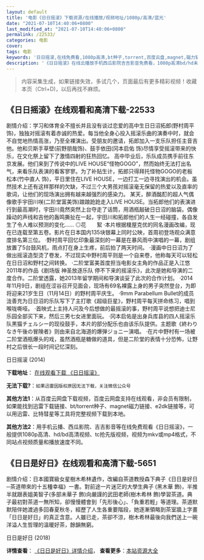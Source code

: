 ```yaml
---
layout: default
title: '电影《日日摇滚》下载资源/在线播放/视频地址/1080p/高清/蓝光'
date: "2021-07-10T14:40:06+0800"
last_modified_at: "2021-07-10T14:40:06+0800"
permalink: /22533/
categories: 电影
cover:
tags: 电影
keywords: '日日摇滚,在线免费看,1080p高清,bt种子,torrent,百度云盘,magnet,磁力链,迅雷下载资源'
description: '《日日摇滚》在线云播放手机西瓜影院吉吉影音免费看，1080p高清bd/hd未删减完整版和tc抢先枪版，mkv/mp4格式，附带bt/torrent种子、magnet/磁力链、百度云盘、网盘资源迅雷下载链接'
---
```


>内容采集生成，如果链接失效，多试几个，页面最后有更多精彩视频！收藏本页（Ctrl+D)，以后再找不麻烦。


## 《日日摇滚》在线观看和高清下载-22533

剧情介绍：学习和体育全不擅长并且没有谈过恋爱的高中生日日沼拓郎(野村周平饰)，独独对摇滚有着赤诚的热爱。每当他全身心投入摇滚乐曲的演奏中时，就会不自觉地热情高涨，乃至全裸演出。受朋友的邀请，拓郎加入一支乐队担任主音吉他。他和贝斯手草壁(前野朋哉饰)、鼓手依田(冈本启佑 饰)尽情享受摇滚带来的快乐，在文化祭上留下了激情四射的狂热回忆。   高中毕业后，乐队成员携手前往东京发展。他们来到了传说中的LIVE HOUSE“怪物GOGO”，然而始终无法打出名气，来看乐队表演的看客寥寥。为了补贴生计，拓郎只得拜托怪物GOGO的老板松本(竹中直人 饰)，平日里住在LIVE HOUSE，一边打工一边寻找演出的机会。虽然技术上还有这样那样的欠缺，不过三个大男孩对摇滚毫无保留的热爱以及直率的歌词，让他们的现场演出拥有越来越强烈的感染力。   某天，醉酒酩酊的超人气偶像歌手宇田川咲(二阶堂富美饰)踉踉跄跄走入LIVE HOUSE。当拓郎他们的表演进行到最高潮时，宇田川竟然突然上台夺走了话筒，用酒瓶敲破日日沼的脑袋。偶像躁动的声线和吉他的轰鸣撕扯在一起，宇田川和拓郎他们的人生一经碰撞，各自发生了令人难以预测的变化……   ◎花　　絮   ·本片根据榎屋克优的同名漫画改编，现在已连载至第五卷。影片在日本国内135块银幕上同时公映，首周初登场观众满意度排名第三位。   ·野村周平回忆印象最深刻的一幕是在暴风雨中演唱的一幕，剧组放置了5台鼓风机，雨点打在身上生疼，前后拍了两天时间。   ·漫画中日日沼为了做出摇滚造型烫了卷发，不过现实中野村周平则是一个自来卷，他称每天可以轻松在日日沼和野村之间转换。   ·二阶堂富美首度担当电影女主角的作品正是入江悠2011年的作品《剧场版 神圣放逐乐队 停不下来的摇滚乐》，此次是她和导演的二度合作。二阶堂透露，她2013年留学期间和导演谈妥了此次的合作计划。   ·2014年11月9日，剧组在涩谷召开见面会，现场有69名裸露上身的男子突然登台，为即将迎来21岁生日（11月14日）的野村周平庆生。   ·9mm Parabellum Bullet的成员泷善充为日日沼的乐队写下了主打歌《超级巨星》，野村周平每天拼命练习，唱到喉咙嘶哑。   ·首映式上主持人问及今后想做的最摇滚的事，野村周平说想把迪士尼乐园全部买下来，然后三男七女进里面玩。   ·冈本启佑是出身兵库县的四人摇滚乐队黒猫チェルシー的现役鼓手，本片的部分配乐也由该乐队提供。主题歌《終わりなき午後の冒険者》则由来自北海道的爆弾ジョニー演唱。   ·在片中野村有一场被二阶堂酒瓶爆头的戏，虽然酒瓶是糖做的道具，但是二阶堂的表情十分恐怖，让野村之后很长一段时间记忆深刻。


日日摇滚 (2014)

**下载地址**： [在线观看下载 《日日摇滚》](https://www.btbtdy.me/btdy/dy419.html) 


**无法下载?**：`如果迅雷因版权原因无法下载，关注微信公众号 `

**其他方法1**：从百度云网盘下载视频，百度云网盘支持在线观看，非会员有限制，如果能找到迅雷下载链接、bt/torrent种子、magnet磁力链接、e2dk链接等，可以用迅雷、比特彗星等工具将完整视频下载到本地。

**其他方法2**：用手机云播、西瓜影院、吉吉影音等在线免费观看《日日摇滚》，一般提供1080p高清、hd/bd高清视频、tc抢先版视频，视频为mkv或mp4格式，不同站点视频质量和播放速度不同。


## 《日日是好日》在线观看和高清下载-5651

剧情介绍：日本國寶級女星樹木希林遺作，改編自茶道教授森下典子《日日是好日─茶道帶來的十五種幸福》一書。對前途一片迷茫的大學生典子 (黑木華 飾)，半推半就跟表姐美智子(多部未華子 飾)向嚴謹的武田老師(樹木希林 飾)學習茶道。典子最初對茶道一無所知，卻慢慢體會到「先形後心」、「負重若輕」等道理。茶道默默陪伴她渡過多回春夏秋冬，經歷了人生各重要階段，她逐漸領略到茶室牆上字畫「日日是好日」的真正含意。人雖已走，茶卻不涼，樹木希林最後向我們送上一碗洋溢人生哲理的溫暖好茶，餘韻無窮。


日日是好日 (2018)

**详情查看**： [《日日是好日》详情介绍](/movie/5651/)， **查看更多**：[本站资源大全](/movie/t/all/)


